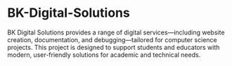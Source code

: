# BK-Digital-Solutions
BK Digital Solutions provides a range of digital services—including website creation, documentation, and debugging—tailored for computer science projects. This project is designed to support students and educators with modern, user-friendly solutions for academic and technical needs.
